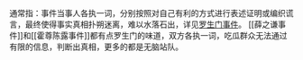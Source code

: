 通常指：事件当事人各执一词，分别按照对自己有利的方式进行表述证明或编织谎言，最终使得事实真相扑朔迷离，难以水落石出，详见[罗生门事件](https://baike.baidu.com/item/%E7%BD%97%E7%94%9F%E9%97%A8%E4%BA%8B%E4%BB%B6/2874842)。
[[薛之谦事件]]和[[霍尊陈露事件]]都有点罗生门的味道，双方各执一词，吃瓜群众无法通过有限的信息，判断出真相，更多的都是无脑站队。
